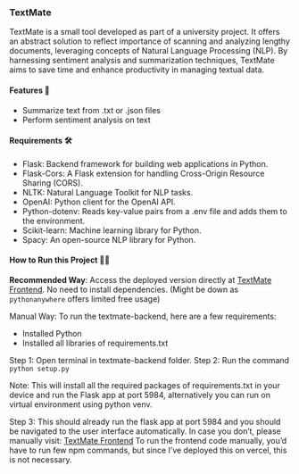 ### TextMate

TextMate is a small tool developed as part of a university project. It offers an abstract solution to reflect importance of scanning and analyzing lengthy documents, leveraging concepts of Natural Language Processing (NLP). By harnessing sentiment analysis and summarization techniques, TextMate aims to save time and enhance productivity in managing textual data.

#### Features 🚀
- Summarize text from .txt or .json files
- Perform sentiment analysis on text

#### Requirements 🛠️
- Flask: Backend framework for building web applications in Python.
- Flask-Cors: A Flask extension for handling Cross-Origin Resource Sharing (CORS).
- NLTK: Natural Language Toolkit for NLP tasks.
- OpenAI: Python client for the OpenAI API.
- Python-dotenv: Reads key-value pairs from a .env file and adds them to the environment.
- Scikit-learn: Machine learning library for Python.
- Spacy: An open-source NLP library for Python.

#### How to Run this Project 🏃‍♂️

**Recommended Way**:
Access the deployed version directly at [TextMate Frontend](https://textmate-frontend.vercel.app). No need to install dependencies.
(Might be down as ```pythonanywhere``` offers limited free usage)

Manual Way:
To run the textmate-backend, here are a few requirements:
- Installed Python
- Installed all libraries of requirements.txt

Step 1: Open terminal in textmate-backend folder.
Step 2: Run the command `python setup.py`

Note: This will install all the required packages of requirements.txt in your device and run the Flask app at port 5984, alternatively you can run on virtual environment using python venv.

Step 3: This should already run the flask app at port 5984 and you should be navigated to the user interface automatically.
In case you don’t, please manually visit: [TextMate Frontend](https://textmate-frontend.vercel.app)
To run the frontend code manually, you’d have to run few npm commands, but since I’ve deployed this on vercel, this is not necessary. 
